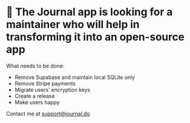 # 🙋 The Journal app is looking for a maintainer who will help in transforming it into an open-source app

What needs to be done:
- Remove Supabase and maintain local SQLite only
- Remove Stripe payments
- Migrate users' encryption keys
- Create a release
- Make users happy

Contact me at [support@journal.do](mailto:support@journal.do)
